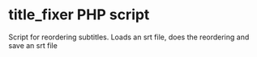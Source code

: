# title_fixer PHP script

Script for reordering subtitles. Loads an srt file, does the reordering and save an srt file
